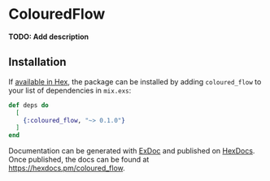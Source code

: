 # ColouredFlow

**TODO: Add description**

## Installation

If [available in Hex](https://hex.pm/docs/publish), the package can be installed
by adding `coloured_flow` to your list of dependencies in `mix.exs`:

```elixir
def deps do
  [
    {:coloured_flow, "~> 0.1.0"}
  ]
end
```

Documentation can be generated with [ExDoc](https://github.com/elixir-lang/ex_doc)
and published on [HexDocs](https://hexdocs.pm). Once published, the docs can
be found at <https://hexdocs.pm/coloured_flow>.

